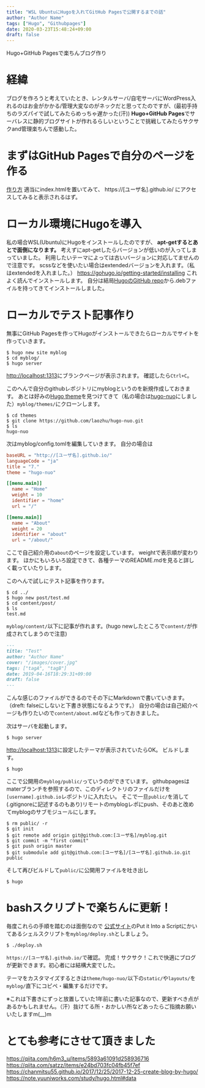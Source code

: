 ```yaml
---
title: "WSL UbuntuにHugoを入れてGitHub Pagesで公開するまでの話"
author: "Author Name"
tags: ["Hugo", "Githubpages"]
date: 2020-03-23T15:48:24+09:00
draft: false
---
```


Hugo+GitHub Pagesで楽ちんブログ作り

<!--more-->

# 経緯
ブログを作ろうと考えていたとき、レンタルサーバ/自宅サーバにWordPress入れるのはお金がかかる/管理大変なのがネックだと思ってたのですが、(最初手持ちのラズパイで試してみたらめっちゃ遅かった(汗))
**Hugo+GitHub Pages**でサーバレスに静的ブログサイトが作れるらしいということで挑戦してみたらサクサクand管理楽ちんで感動した。
# まずはGitHub Pagesで自分のページを作る
[作り方](https://qiita.com/MokeeeMokeee/items/4b33691b829aaf119bbf)
適当にindex.htmlを置いてみて、
https://[ユーザ名].github.io/
にアクセスしてみると表示されるはず。

# ローカル環境にHugoを導入
私の場合WSL(Ubuntu)にHugoをインストールしたのですが、
**apt-getするとあとで面倒になります。**
考えずにapt-getしたらバージョンが低いのが入ってしまっていました。
利用したいテーマによっては古いバージョンに対応してませんので注意です。
scssなどを使いたい場合はextendedバージョンを入れます。（私はextendedを入れました。）
https://gohugo.io/getting-started/installing
これよく読んでインストールします。
自分は結局[HugoのGitHub repo](https://github.com/gohugoio/hugo/releases)から.debファイルを持ってきてインストールしました。


# ローカルでテスト記事作り
無事にGitHub Pagesを作ってHugoがインストールできたらローカルでサイトを作っていきます。

```console
$ hugo new site myblog 
$ cd myblog/
$ hugo server
```

[http://localhost:1313](http://localhost:1313)にブランクページが表示されます。
確認したら`Ctrl+C`。

このへんで自分のgithubレポジトリにmyblogというのを新規作成しておきます。
あとは好みの[Hugo theme](https://themes.gohugo.io/)を見つけてきて（私の場合は[hugo-nuo](https://github.com/laozhu/hugo-nuo)にしました）`myblog/themes/`にクローンします。

```console
$ cd themes
$ git clone https://github.com/laozhu/hugo-nuo.git
$ ls
hugo-nuo
```

次はmyblog/config.tomlを編集していきます。
自分の場合は

```console:config.toml
baseURL = "http://[ユーザ名].github.io/" 
languageCode = "ja"
title = "7."
theme = "hugo-nuo"

[[menu.main]]
  name = "Home"
  weight = 10
  identifier = "home"
  url = "/"

[[menu.main]]
  name = "About"
  weight = 20
  identifier = "about"
  url = "/about/"

```
ここで自己紹介用の`about`のページを設定しています。
weightで表示順が変わります。
ほかにもいろいろ設定できて、各種テーマのREADME.mdを見ると詳しく載っていたりします。


このへんで試しにテスト記事を作ります。

```console
$ cd ../
$ hugo new post/test.md
$ cd content/post/
$ ls
test.md
```
`myblog/content/`以下に記事が作れます。(hugo newしたところで`content/`が作成されてしまうので注意)

```console:test.md
---
title: "Test"
author: "Author Name"
cover: "/images/cover.jpg"
tags: ["tagA", "tagB"]
date: 2019-04-16T18:29:31+09:00
draft: false
---
```
こんな感じのファイルができるのでその下にMarkdownで書いていきます。（dreft: falseにしないと下書き状態になるようです。）
自分の場合は自己紹介ページも作りたいので`content/about.md`なども作っておきました。

次はサーバを起動します。

```console
$ hugo server
```
[http://localhost:1313](http://localhost:1313)に設定したテーマが表示されていたらOK。
ビルドします。

```console
$ hugo
```

ここで公開用の`myblog/public/`っていうのができています。
githubpagesはmaterブランチを参照するので、このディレクトリのファイルだけを`[username].github.io`レポジトリに入れたい。
そこで一旦`public/`を消して(.gitignoreに記述するのもあり)リモートのmyblogレポにpush、そのあと改めてmyblogのサブモジュールにします。

```console
$ rm public/ -r
$ git init
$ git remote add origin git@github.com:[ユーザ名]/myblog.git
$ git commit -m "first commit"
$ git push origin master 
$ git submodule add git@github.com:[ユーザ名]/[ユーザ名].github.io.git public
```
そして再びビルドして`public/`に公開用ファイルを吐き出し

```console
$ hugo
```

# bashスクリプトで楽ちんに更新！
毎度これらの手順を踏むのは面倒なので
[公式サイト](https://gohugo.io/hosting-and-deployment/hosting-on-github/)のPut it Into a Scriptにかいてあるシェルスクリプトを`myblog/deploy.sh`としましょう。

```console
$ ./deploy.sh
```
`https://[ユーザ名].github.io/`で確認。
完成！サクサク！これで快適にブログが更新できます。初心者には結構大変でした。

テーマをカスタマイズするときは`theme/hugo-nuo/`以下の`static/`や`layouts/`を`myblog/`直下にコピペ・編集するだけです。

※これは下書きにずっと放置していた1年前に書いた記事なので、更新すべき点があるかもしれません。（汗）抜けてる所・おかしい所などあったらご指摘お願いいたしますm(__)m

# とても参考にさせて頂きました
https://qiita.com/h6m3_u/items/5893a61091d258936716
https://qiita.com/satzz/items/e24bd703fc04fb45f7ef
https://chanmitsu55.github.io/2017/12/25/2017-12-25-create-blog-by-hugo/
https://note.yuuniworks.com/study/hugo.html#data
